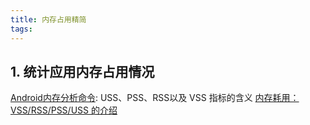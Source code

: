 ```yaml
---
title: 内存占用精简
tags:
---
```



## 1. 统计应用内存占用情况


[Android内存分析命令](http://gityuan.com/2016/01/02/memory-analysis-command/): USS、PSS、RSS以及 VSS 指标的含义
[内存耗用：VSS/RSS/PSS/USS 的介绍](https://www.jianshu.com/p/3bab26d25d2e)